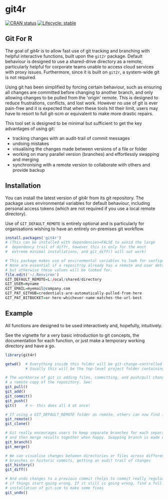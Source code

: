 
# git4r

<!-- badges: start -->
[![CRAN status](https://www.r-pkg.org/badges/version/git4r)](https://CRAN.R-project.org/package=git4r)
[![Lifecycle: stable](https://img.shields.io/badge/lifecycle-stable-brightgreen.svg)](https://lifecycle.r-lib.org/articles/stages.html#stable)
<!-- badges: end -->

## Git For R

The goal of git4r is to allow fast use of git tracking and branching with 
helpful interactive functions, built upon the `git2r` package. Default behaviour
is designed to use a shared-drive directory as a remote, particularly helpful 
for corporate teams unable to access cloud services with proxy issues. 
Furthermore, since it is built on `git2r`, a system-wide git is not required.

Using git has been simplified by forcing certain behaviour, such as ensuring all
changes are committed before changing to another branch, and only allowing 
changes to be pulled from the 'origin' remote. This is designed to reduce 
frustrations, conflicts, and lost work. However no use of git is ever pain-free
and it is expected that when these tools hit their limit, users may have to resort
to full git-scm or equivalent to make more drastic repairs.

This tool set is designed to be minimal but sufficient to get the key advantages 
of using git:
 - tracking changes with an audit-trail of commit messages
 - undoing mistakes
 - visualising the changes made between versions of a file or folder
 - working on many parallel version (branches) and effortlessly swapping and merging
 - synchronising with a remote version to collaborate with others and provide backup


## Installation

You can install the latest version of git4r from its git repository. The
package uses environmental variables for default behaviour, including personal
access tokens (which are not required if you use a local remote directory).

Use of `GIT_DEFAULT_REMOTE` is entirely optional and is particularly for 
organisations wishing to have an entirely on-premises git workflow. 

``` r
install.packages('git4r')
# (This can be installed with dependencies=FALSE to avoid the large
#  dependency trail of diffr, however this is only for the most
#  extreme minimal installations, and git_diff() will not work)

# This package makes use of environmental variables to look for configuration
# None are essential if a repositroy already has a remote and user details
# but otherwise these values will be looked for.
file.edit('~/.Renviron')
GIT_DEFAULT_REMOTE=L:/ocal/shared/directory
GIT_USER=myname
GIT_EMAIL=myemail@company.com
GIT_PAT_GITHUB=credentials-are-automatically-pulled-from-here
GIT_PAT_BITBUCKET=or-here-whichever-name-matches-the-url-best
```

## Example

All functions are designed to be used interactively and, hopefully, intuitively.

See the vignette for a very basic introduction to git concepts, the documentation
for each function, or just make a temporary working directory and have a go.

``` r
library(git4r)

getwd()  # Everything inside this folder will be git-change-controlled
         # Usually this will be the top-level project folder containing .Rproj

# The workhorse of git is adding files, committing, and push/pull changes to 
# a remote copy of the repository. See:
git_pull()
git_add()
git_commit()
git_push()
git()    # <- this does all 4 at once!

# If using a GIT_DEFAULT_REMOTE folder as remote, others can now find it to clone
git_remote()
git_clone()

# Git really encourages users to keep separate branches for each separate task
# and then merge results together when happy. Swapping branch is made effortless:
git_branch()
git_merge()

# We can visualise changes between directories or files across different
# branches or historic commits, getting an audit trail of changes
git_history()
git_diff()

# And undo changes to a previous commit (helps to commit really regularly!)
# if things start going wrong. If it still is going wrong, find a full 
# installation of git-scm to make some fixes
git_undo()
```

